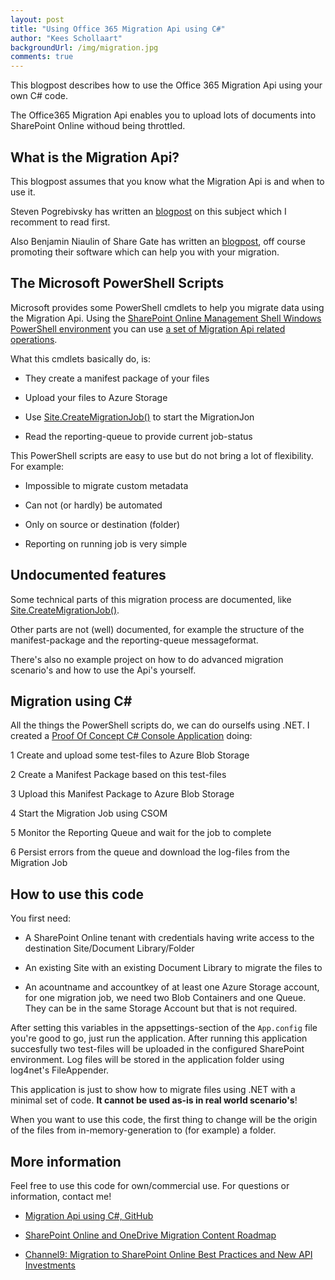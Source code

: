 ```yaml
--- 
layout: post
title: "Using Office 365 Migration Api using C#"
author: "Kees Schollaart" 
backgroundUrl: /img/migration.jpg
comments: true 
---  
```


This blogpost describes how to use the Office 365 Migration Api using your own C# code. 

The Office365 Migration Api enables you to upload lots of documents into SharePoint Online withoud being throttled.
<!--more-->

## What is the Migration Api?

This blogpost assumes that you know what the Migration Api is and when to use it. 

Steven Pogrebivsky has written an [blogpost](http://www.cmswire.com/cms/information-management/demystifying-the-new-migration-api-for-sharepoint-029245.php) on this subject which I recomment to read first.

Also Benjamin Niaulin of Share Gate has written an [blogpost](http://en.share-gate.com/blog/how-to-use-office-365-migration-api), off course promoting their software which can help you with your migration.

## The Microsoft PowerShell Scripts
Microsoft provides some PowerShell cmdlets to help you migrate data using the Migration Api. Using the [SharePoint Online Management Shell Windows PowerShell environment](https://technet.microsoft.com/library/fp161372.aspx) you can use [a set of Migration Api related operations](https://technet.microsoft.com/library/mt203955.aspx). 
  
What this cmdlets basically do, is:

- They create a manifest package of your files 

- Upload your files to Azure Storage

- Use [Site.CreateMigrationJob()](https://msdn.microsoft.com/EN-US/library/office/microsoft.sharepoint.client.site.createmigrationjob.aspx) to start the MigrationJon

- Read the reporting-queue to provide current job-status


This PowerShell scripts are easy to use but do not bring a lot of flexibility. For example:

- Impossible to migrate custom metadata

- Can not (or hardly) be automated 

- Only on source or destination (folder)

- Reporting on running job is very simple

## Undocumented features
Some technical parts of this migration process are documented, like [Site.CreateMigrationJob()](https://msdn.microsoft.com/EN-US/library/office/microsoft.sharepoint.client.site.createmigrationjob.aspx).

Other parts are not (well) documented, for example the structure of the manifest-package and the reporting-queue messageformat.

There's also no example project on how to do advanced migration scenario's and how to use the Api's yourself.

## Migration using C#
All the things the PowerShell scripts do, we can do ourselfs using .NET. I created a [Proof Of Concept C# Console Application](https://github.com/keesschollaart81/MigrationApiDemo) doing:

1 Create and upload some test-files to Azure Blob Storage

2 Create a Manifest Package based on this test-files

3 Upload this Manifest Package to Azure Blob Storage

4 Start the Migration Job using CSOM

5 Monitor the Reporting Queue and wait for the job to complete

6 Persist errors from the queue and download the log-files from the Migration Job

## How to use this code
You first need:

- A SharePoint Online tenant with credentials having write access to the destination Site/Document Library/Folder 

- An existing Site with an existing Document Library to migrate the files to

- An acountname and accountkey of at least one Azure Storage account, for one migration job, we need two Blob Containers and one Queue. They can be in the same Storage Account but that is not required.

After setting this variables in the appsettings-section of the ```App.config``` file you're good to go, just run the application. 
After running this application succesfully two test-files will be uploaded in the configured SharePoint environment. Log files will be stored in the application folder using log4net's FileAppender.

This application is just to show how to migrate files using .NET with a minimal set of code. **It cannot be used as-is in real world scenario's**! 

When you want to use this code, the first thing to change will be the origin of the files from in-memory-generation to (for example) a folder.

## More information
Feel free to use this code for own/commercial use. For questions or information, contact me! 

- [Migration Api using C#, GitHub](https://github.com/keesschollaart81/MigrationApiDemo)

- [SharePoint Online and OneDrive Migration Content Roadmap](https://technet.microsoft.com/library/mt203955.aspx)

- [Channel9: Migration to SharePoint Online Best Practices and New API Investments](https://channel9.msdn.com/Events/Ignite/2015/BRK3153)